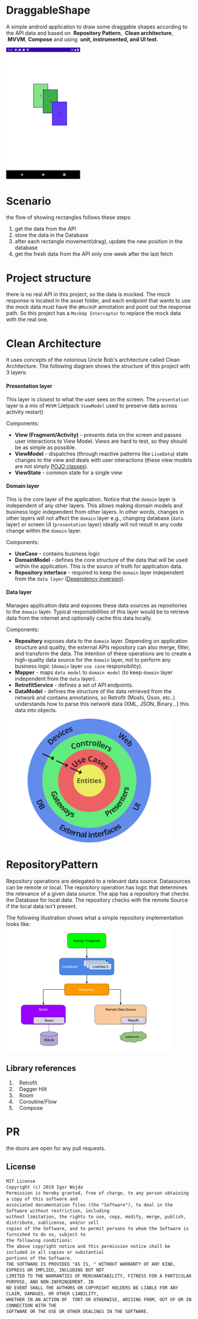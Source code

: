 # DraggableShape

A simple android application to draw some draggable shapes according to the API data and based on  **Repository Pattern**,  **Clean architecture**,  **MVVM**, **Compose** and using  **unit, instrumented, and UI test**.

<img src="https://github.com/imansdn/DraggableShape/blob/master/readmeImages/Screenshot_App.png" width="200"/>

# Scenario
the flow of showing rectangles follows these steps:
1. get the data from the API
2. store the data in the Database
3. after each rectangle movement(drag), update the new position in the database
4. get the fresh data from the API only one week after the last fetch

# Project structure
there is no real API in this project, so the data is mocked.
The mock response is located in the asset folder, and each endpoint that wants to use the mock data must have the `@MockUP` annotation and point out the response path.
So this project has a `MockUp Interceptor` to replace the mock data with the real one.


# Clean Architecture
It uses concepts of the notorious Uncle Bob's architecture called Clean Architecture.
The following diagram shows the structure of this project with 3 layers:
#### Presentation layer
This layer is closest to what the user sees on the screen. The `presentation` layer is a mix of `MVVM` (Jetpack `ViewModel` used to preserve data across activity restart)

Components:
- **View (Fragment/Activity)** - presents data on the screen and passes user interactions to View Model. Views are hard to test, so they should be as simple as possible.
- **ViewModel** - dispatches (through reactive patterns like `LiveData`) state changes to the view and deals with user interactions (these view models are not simply [POJO classes](https://en.wikipedia.org/wiki/Plain_old_Java_object)).
- **ViewState** - common state for a single view

#### Domain layer
This is the core layer of the application. Notice that the `domain` layer is independent of any other layers. This allows making domain models and business logic independent from other layers.
In other words, changes in other layers will not affect the `domain` layer e.g., changing database (`data` layer) or screen UI (`presentation` layer) ideally will not result in any code change within the `domain` layer.

Components:
- **UseCase** - contains business logic
- **DomainModel** - defines the core structure of the data that will be used within the application. This is the source of truth for application data.
- **Repository interface** - required to keep the `domain` layer independent from the `data layer` ([Dependency inversion](https://en.wikipedia.org/wiki/Dependency_inversion_principle)).


#### Data layer
Manages application data and exposes these data sources as repositories to the `domain` layer. Typical responsibilities of this layer would be to retrieve data from the internet and optionally cache this data locally.

Components:
- **Repository** exposes data to the `domain` layer. Depending on application structure and quality, the external APIs repository can also merge, filter, and transform the data. The intention of
these operations are to create a high-quality data source for the `domain` layer, not to perform any business logic (`domain` layer `use case` responsibility).
- **Mapper** - maps `data model` to `domain model` (to keep `domain` layer independent from the `data` layer).
- **RetrofitService** - defines a set of API endpoints.
- **DataModel** - defines the structure of the data retrieved from the network and contains annotations, so Retrofit (Moshi, Gson, etc..) understands how to parse this network data (XML, JSON, Binary...) this data into objects.

<img src="https://github.com/imansdn/DraggableShape/blob/master/readmeImages/Clean-Architecture-in-Android.png" width="450"/>


# RepositoryPattern
Repository operations are delegated to a relevant data source. Datasources can be remote or local. The repository operation has logic that determines the relevance of a given data source.
The app has a repository that checks the Database for local data. The repository checks with the remote Source if the local data isn't present.

The following illustration shows what a simple repository implementation looks like:
<img src="https://github.com/imansdn/DraggableShape/blob/master/readmeImages/repositoryPattern.png" width="450"/>


## Library references ##
1.    Retrofit
2.    Dagger Hilt
3.    Room
4.    Coroutine/Flow
5.    Compose

# PR
the doors are open for any pull requests.

## License
```
MIT License
Copyright (c) 2019 Igor Wojda
Permission is hereby granted, free of charge, to any person obtaining a copy of this software and
associated documentation files (the "Software"), to deal in the Software without restriction, including
without limitation, the rights to use, copy, modify, merge, publish, distribute, sublicense, and/or sell
copies of the Software, and to permit persons to whom the Software is furnished to do so, subject to
the following conditions:
The above copyright notice and this permission notice shall be included in all copies or substantial
portions of the Software.
THE SOFTWARE IS PROVIDED "AS IS, " WITHOUT WARRANTY OF ANY KIND, EXPRESS OR IMPLIED, INCLUDING BUT NOT
LIMITED TO THE WARRANTIES OF MERCHANTABILITY, FITNESS FOR A PARTICULAR PURPOSE, AND NON-INFRINGEMENT. IN
NO EVENT SHALL THE AUTHORS OR COPYRIGHT HOLDERS BE LIABLE FOR ANY CLAIM, DAMAGES, OR OTHER LIABILITY,
WHETHER IN AN ACTION OF  TORT OR OTHERWISE, ARISING FROM, OUT OF OR IN CONNECTION WITH THE
SOFTWARE OR THE USE OR OTHER DEALINGS IN THE SOFTWARE.
```
